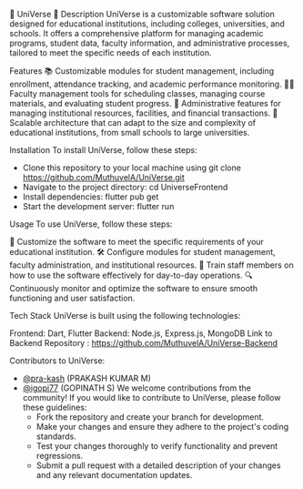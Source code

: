 🌟 UniVerse 🌟
Description
UniVerse is a customizable software solution designed for educational institutions, including colleges, universities, and schools. It offers a comprehensive platform for managing academic programs, student data, faculty information, and administrative processes, tailored to meet the specific needs of each institution.

Features
📚 Customizable modules for student management, including enrollment, attendance tracking, and academic performance monitoring.
👩‍🏫 Faculty management tools for scheduling classes, managing course materials, and evaluating student progress.
💼 Administrative features for managing institutional resources, facilities, and financial transactions.
🚀 Scalable architecture that can adapt to the size and complexity of educational institutions, from small schools to large universities.

Installation
To install UniVerse, follow these steps:

* Clone this repository to your local machine using git clone https://github.com/MuthuvelA/UniVerse.git
* Navigate to the project directory: cd UniverseFrontend
* Install dependencies: flutter pub get
* Start the development server: flutter run

Usage
To use UniVerse, follow these steps:

🎨 Customize the software to meet the specific requirements of your educational institution.
🛠 Configure modules for student management, faculty administration, and institutional resources.
📖 Train staff members on how to use the software effectively for day-to-day operations.
🔍 Continuously monitor and optimize the software to ensure smooth functioning and user satisfaction.

Tech Stack
UniVerse is built using the following technologies:

Frontend: Dart, Flutter
Backend: Node.js, Express.js, MongoDB
Link to Backend Repository : https://github.com/MuthuvelA/UniVerse-Backend


Contributors to UniVerse:
- [@pra-kash](https://github.com/pra-kas) (PRAKASH KUMAR M)
- [@igopi77](https://github.com/igopi77) (GOPINATH S)
We welcome contributions from the community! If you would like to contribute to UniVerse, please follow these guidelines:
    * Fork the repository and create your branch for development.
    * Make your changes and ensure they adhere to the project's coding standards.
    * Test your changes thoroughly to verify functionality and prevent regressions.
    * Submit a pull request with a detailed description of your changes and any relevant documentation updates.
